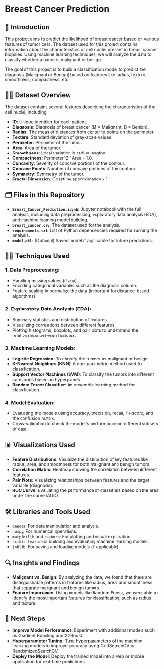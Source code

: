 # Breast Cancer Prediction

## 📜 Introduction

This project aims to predict the likelihood of breast cancer based on various features of tumor cells. The dataset used for this project contains information about the characteristics of cell nuclei present in breast cancer biopsies. Using machine learning techniques, we will analyze the data to classify whether a tumor is malignant or benign.

The goal of this project is to build a classification model to predict the diagnosis (Malignant or Benign) based on features like radius, texture, smoothness, compactness, etc.

## 🧑‍💻 Dataset Overview

The dataset contains several features describing the characteristics of the cell nuclei, including:

- **ID**: Unique identifier for each patient.
- **Diagnosis**: Diagnosis of breast cancer (M = Malignant, B = Benign).
- **Radius**: The mean of distances from center to points on the perimeter.
- **Texture**: Standard deviation of gray-scale values.
- **Perimeter**: Perimeter of the tumor.
- **Area**: Area of the tumor.
- **Smoothness**: Local variation in radius lengths.
- **Compactness**: Perimeter^2 / Area - 1.0.
- **Concavity**: Severity of concave portions of the contour.
- **Concave Points**: Number of concave portions of the contour.
- **Symmetry**: Symmetry of the tumor.
- **Fractal Dimension**: Coastline approximation - 1.

## 🗂️ Files in this Repository

- **`Breast_Cancer_Prediction.ipynb`**: Jupyter notebook with the full analysis, including data preprocessing, exploratory data analysis (EDA), and machine learning model building.
- **`breast_cancer.csv`**: The dataset used for the analysis.
- **`requirements.txt`**: List of Python dependencies required for running the analysis.
- **`model.pkl`**: (Optional) Saved model if applicable for future predictions.

## 🧑‍💻 Techniques Used

### 1. **Data Preprocessing**:
   - Handling missing values (if any).
   - Encoding categorical variables such as the diagnosis column.
   - Feature scaling to normalize the data (important for distance-based algorithms).

### 2. **Exploratory Data Analysis (EDA)**:
   - Summary statistics and distribution of features.
   - Visualizing correlations between different features.
   - Plotting histograms, boxplots, and pair plots to understand the relationships between features.

### 3. **Machine Learning Models**:
   - **Logistic Regression**: To classify the tumors as malignant or benign.
   - **K-Nearest Neighbors (KNN)**: A non-parametric method used for classification.
   - **Support Vector Machines (SVM)**: To classify the tumors into different categories based on hyperplanes.
   - **Random Forest Classifier**: An ensemble learning method for classification.

### 4. **Model Evaluation**:
   - Evaluating the models using accuracy, precision, recall, F1-score, and the confusion matrix.
   - Cross-validation to check the model's performance on different subsets of data.

## 📊 Visualizations Used

- **Feature Distributions**: Visualize the distribution of key features like radius, area, and smoothness for both malignant and benign tumors.
- **Correlation Matrix**: Heatmap showing the correlation between different features.
- **Pair Plots**: Visualizing relationships between features and the target variable (diagnosis).
- **ROC Curve**: Evaluating the performance of classifiers based on the area under the curve (AUC).

## 🛠️ Libraries and Tools Used

- `pandas`: For data manipulation and analysis.
- `numpy`: For numerical operations.
- `matplotlib` and `seaborn`: For plotting and visual exploration.
- `scikit-learn`: For building and evaluating machine learning models.
- `joblib`: For saving and loading models (if applicable).

## 🔍 Insights and Findings

- **Malignant vs. Benign**: By analyzing the data, we found that there are distinguishable patterns in features like radius, area, and smoothness that separate malignant and benign tumors.
- **Feature Importance**: Using models like Random Forest, we were able to identify the most important features for classification, such as radius and texture.

## 🚀 Next Steps

- **Improve Model Performance**: Experiment with additional models such as Gradient Boosting and XGBoost.
- **Hyperparameter Tuning**: Tune hyperparameters of the machine learning models to improve accuracy using GridSearchCV or RandomizedSearchCV.
- **Deploy the Model**: Deploy the trained model into a web or mobile application for real-time predictions.


